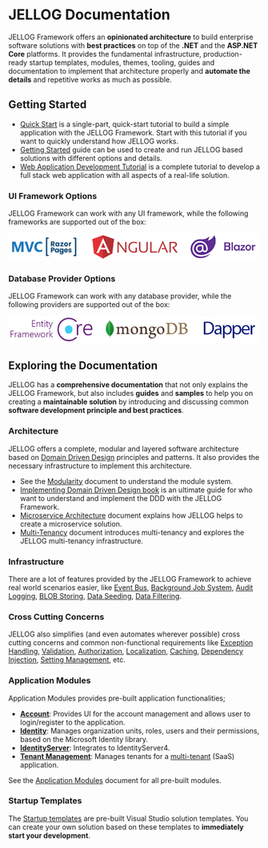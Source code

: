 # JELLOG Documentation

JELLOG Framework offers an **opinionated architecture** to build enterprise software solutions with **best practices** on top of the **.NET** and the **ASP.NET Core** platforms. It provides the fundamental infrastructure, production-ready startup templates, modules, themes, tooling, guides and documentation to implement that architecture properly and **automate the details** and repetitive works as much as possible.

## Getting Started

* [Quick Start](Tutorials/Todo/Overall.md) is a single-part, quick-start tutorial to build a simple application with the JELLOG Framework. Start with this tutorial if you want to quickly understand how JELLOG works.
* [Getting Started](Getting-Started.md) guide can be used to create and run JELLOG based solutions with different options and details.
* [Web Application Development Tutorial](Tutorials/Part-1.md) is a complete tutorial to develop a full stack web application with all aspects of a real-life solution.

### UI Framework Options

JELLOG Framework can work with any UI framework, while the following frameworks are supported out of the box:

<img width="500" src="images/ui-options.png">

### Database Provider Options

JELLOG Framework can work with any database provider, while the following providers are supported out of the box:

<img width="500" src="images/db-options.png">

## Exploring the Documentation

JELLOG has a **comprehensive documentation** that not only explains the JELLOG Framework, but also includes **guides** and **samples** to help you on creating a **maintainable solution** by introducing and discussing common **software development principle and best practices**.

### Architecture

JELLOG offers a complete, modular and layered software architecture based on [Domain Driven Design](Domain-Driven-Design.md) principles and patterns. It also provides the necessary infrastructure to implement this architecture.

* See the [Modularity](Module-Development-Basics.md) document to understand the module system.
* [Implementing Domain Driven Design book](https://jellog.io/books/implementing-domain-driven-design?ref=doc) is an ultimate guide for who want to understand and implement the DDD with the JELLOG Framework.
* [Microservice Architecture](Microservice-Architecture.md) document explains how JELLOG helps to create a microservice solution.
* [Multi-Tenancy](Multi-Tenancy.md) document introduces multi-tenancy and explores the JELLOG multi-tenancy infrastructure.

### Infrastructure

There are a lot of features provided by the JELLOG Framework to achieve real world scenarios easier, like [Event Bus](Event-Bus.md), [Background Job System](Background-Jobs.md), [Audit Logging](Audit-Logging.md), [BLOB Storing](Blob-Storing.md), [Data Seeding](Data-Seeding.md), [Data Filtering](Data-Filtering.md).

### Cross Cutting Concerns

JELLOG also simplifies (and even automates wherever possible) cross cutting concerns and common non-functional requirements like [Exception Handling](Exception-Handling.md), [Validation](Validation.md), [Authorization](Authorization.md), [Localization](Localization.md), [Caching](Caching.md), [Dependency Injection](Dependency-Injection.md), [Setting Management](Settings.md), etc. 

### Application Modules

Application Modules provides pre-built application functionalities;

* [**Account**](Modules/Account.md): Provides UI for the account management and allows user to login/register to the application.
* **[Identity](Modules/Identity.md)**: Manages organization units, roles, users and their permissions, based on the Microsoft Identity library.
* [**IdentityServer**](Modules/IdentityServer.md): Integrates to IdentityServer4.
* [**Tenant Management**](Modules/Tenant-Management.md): Manages tenants for a [multi-tenant](Multi-Tenancy.md) (SaaS) application.

See the [Application Modules](Modules/Index.md) document for all pre-built modules.

### Startup Templates

The [Startup templates](Startup-Templates/Index.md) are pre-built Visual Studio solution templates. You can create your own solution based on these templates to **immediately start your development**.

